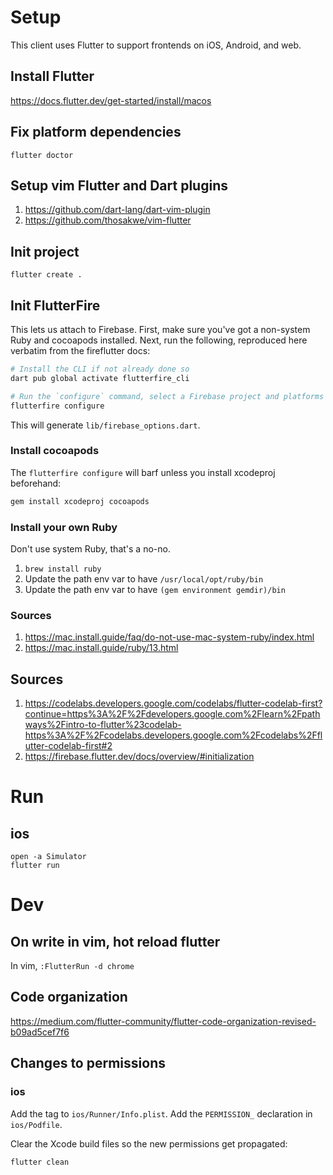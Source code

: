 # Setup
This client uses Flutter to support frontends on iOS, Android, and web.

## Install Flutter
https://docs.flutter.dev/get-started/install/macos

## Fix platform dependencies
`flutter doctor`

## Setup vim Flutter and Dart plugins
1. https://github.com/dart-lang/dart-vim-plugin
2. https://github.com/thosakwe/vim-flutter

## Init project
`flutter create .`

## Init FlutterFire
This lets us attach to Firebase.
First, make sure you've got a non-system Ruby and cocoapods installed.
Next, run the following, reproduced here verbatim from the fireflutter docs:
```bash
# Install the CLI if not already done so
dart pub global activate flutterfire_cli

# Run the `configure` command, select a Firebase project and platforms
flutterfire configure
```
This will generate `lib/firebase_options.dart`.

### Install cocoapods
The `flutterfire configure` will barf unless you install xcodeproj beforehand:
```bash
gem install xcodeproj cocoapods
```

### Install your own Ruby
Don't use system Ruby, that's a no-no.
1. `brew install ruby`
2. Update the path env var to have `/usr/local/opt/ruby/bin`
3. Update the path env var to have `(gem environment gemdir)/bin`

### Sources
1. https://mac.install.guide/faq/do-not-use-mac-system-ruby/index.html
2. https://mac.install.guide/ruby/13.html

## Sources
1. https://codelabs.developers.google.com/codelabs/flutter-codelab-first?continue=https%3A%2F%2Fdevelopers.google.com%2Flearn%2Fpathways%2Fintro-to-flutter%23codelab-https%3A%2F%2Fcodelabs.developers.google.com%2Fcodelabs%2Fflutter-codelab-first#2
2. https://firebase.flutter.dev/docs/overview/#initialization

# Run

## ios
```
open -a Simulator
flutter run
```

# Dev

## On write in vim, hot reload flutter
In vim,
`:FlutterRun -d chrome`

## Code organization
https://medium.com/flutter-community/flutter-code-organization-revised-b09ad5cef7f6

## Changes to permissions

### ios
Add the tag to `ios/Runner/Info.plist`.
Add the `PERMISSION_` declaration in `ios/Podfile`.

Clear the Xcode build files so the new permissions get propagated:
```
flutter clean
```

